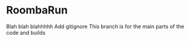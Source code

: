 # RoombaRun
Blah blah blahhhhh
Add gitignore
This branch is for the main parts of the code and builds
